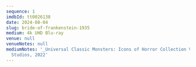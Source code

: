 ```yaml
---
sequence: 1
imdbId: tt0026138
date: 2024-08-04
slug: bride-of-frankenstein-1935
medium: 4k UHD Blu-ray
venue: null
venueNotes: null
mediumNotes: '_Universal Classic Monsters: Icons of Horror Collection Vol. 2_, Universal
  Studios, 2022'
---
```


